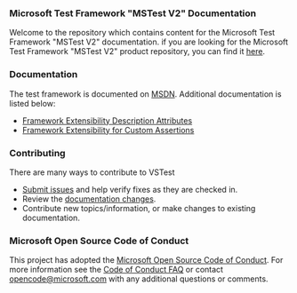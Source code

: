 ### Microsoft Test Framework "MSTest V2" Documentation
Welcome to the repository which contains content for the Microsoft Test Framework "MSTest V2" documentation. if you are looking for the Microsoft Test Framework "MSTest V2" product repository, you can find it [here](https://github.com/Microsoft/testfx).

### Documentation
The test framework is documented on [MSDN](https://msdn.microsoft.com/en-us/library/hh598960.aspx). Additional documentation is listed below:
 - [Framework Extensibility Description Attributes](https://github.com/Microsoft/testfx-docs/blob/master/RFCs/001-Framework-Extensibility-Description-Attributes.md)
 - [Framework Extensibility for Custom Assertions](https://github.com/Microsoft/testfx-docs/blob/master/RFCs/002-Framework-Extensibility-Custom-Assertions.md)

### Contributing
There are many ways to contribute to VSTest
- [Submit issues](https://github.com/Microsoft/testfx-docs/issues) and help verify fixes as they are checked in.
- Review the [documentation changes](https://github.com/Microsoft/testfx-docs/pulls).
- Contribute new topics/information, or make changes to existing documentation.

### Microsoft Open Source Code of Conduct
This project has adopted the [Microsoft Open Source Code of Conduct](https://opensource.microsoft.com/codeofconduct/). For more information see the [Code of Conduct FAQ](https://opensource.microsoft.com/codeofconduct/faq/) or contact [opencode@microsoft.com](mailto:opencode@microsoft.com) with any additional questions or comments.
